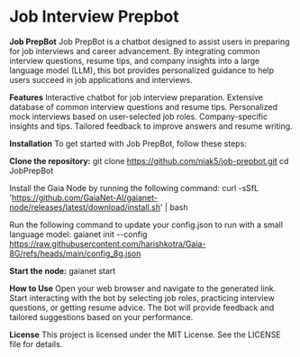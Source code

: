 # Job Interview Prepbot
**Job PrepBot**
Job PrepBot is a chatbot designed to assist users in preparing for job interviews and career advancement. By integrating common interview questions, resume tips, and company insights into a large language model (LLM), this bot provides personalized guidance to help users succeed in job applications and interviews.

**Features**
Interactive chatbot for job interview preparation.
Extensive database of common interview questions and resume tips.
Personalized mock interviews based on user-selected job roles.
Company-specific insights and tips.
Tailored feedback to improve answers and resume writing.

**Installation**
To get started with Job PrepBot, follow these steps:

**Clone the repository:**
git clone https://github.com/niak5/job-prepbot.git
cd JobPrepBot

Install the Gaia Node by running the following command:
curl -sSfL 'https://github.com/GaiaNet-AI/gaianet-node/releases/latest/download/install.sh' | bash

Run the following command to update your config.json to run with a small language model:
gaianet init --config https://raw.githubusercontent.com/harishkotra/Gaia-8G/refs/heads/main/config_8g.json

**Start the node:**
gaianet start

**How to Use**
Open your web browser and navigate to the generated link.
Start interacting with the bot by selecting job roles, practicing interview questions, or getting resume advice.
The bot will provide feedback and tailored suggestions based on your performance.

**License**
This project is licensed under the MIT License. See the LICENSE file for details.
